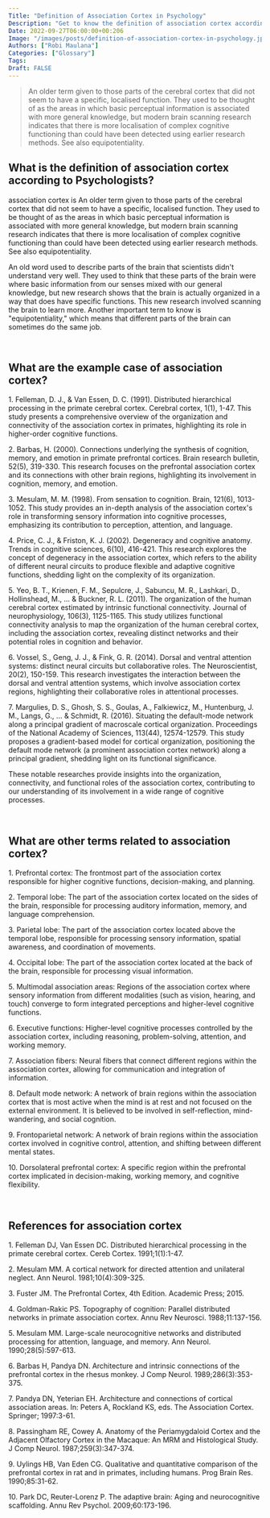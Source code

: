 ```yaml
---
Title: "Definition of Association Cortex in Psychology"
Description: "Get to know the definition of association cortex according to psychologists."
Date: 2022-09-27T06:00:00+00:206
Image: "/images/posts/definition-of-association-cortex-in-psychology.jpg"
Authors: ["Robi Maulana"]
Categories: ["Glossary"]
Tags: 
Draft: FALSE
---
```





> An older term given to those parts of the cerebral cortex that did not seem to have a specific, localised function. They used to be thought of as the areas in which basic perceptual information is associated with more general knowledge, but modern brain scanning research indicates that there is more localisation of complex cognitive functioning than could have been detected using earlier research methods. See also equipotentiality.

## What is the definition of association cortex according to Psychologists?

association cortex is An older term given to those parts of the cerebral cortex that did not seem to have a specific, localised function. They used to be thought of as the areas in which basic perceptual information is associated with more general knowledge, but modern brain scanning research indicates that there is more localisation of complex cognitive functioning than could have been detected using earlier research methods. See also equipotentiality.

An old word used to describe parts of the brain that scientists didn't understand very well. They used to think that these parts of the brain were where basic information from our senses mixed with our general knowledge, but new research shows that the brain is actually organized in a way that does have specific functions. This new research involved scanning the brain to learn more. Another important term to know is "equipotentiality," which means that different parts of the brain can sometimes do the same job.

 

## What are the example case of association cortex?

1\. Felleman, D. J., & Van Essen, D. C. (1991). Distributed hierarchical processing in the primate cerebral cortex. Cerebral cortex, 1(1), 1-47. This study presents a comprehensive overview of the organization and connectivity of the association cortex in primates, highlighting its role in higher-order cognitive functions.

2\. Barbas, H. (2000). Connections underlying the synthesis of cognition, memory, and emotion in primate prefrontal cortices. Brain research bulletin, 52(5), 319-330. This research focuses on the prefrontal association cortex and its connections with other brain regions, highlighting its involvement in cognition, memory, and emotion.

3\. Mesulam, M. M. (1998). From sensation to cognition. Brain, 121(6), 1013-1052. This study provides an in-depth analysis of the association cortex's role in transforming sensory information into cognitive processes, emphasizing its contribution to perception, attention, and language.

4\. Price, C. J., & Friston, K. J. (2002). Degeneracy and cognitive anatomy. Trends in cognitive sciences, 6(10), 416-421. This research explores the concept of degeneracy in the association cortex, which refers to the ability of different neural circuits to produce flexible and adaptive cognitive functions, shedding light on the complexity of its organization.

5\. Yeo, B. T., Krienen, F. M., Sepulcre, J., Sabuncu, M. R., Lashkari, D., Hollinshead, M., ... & Buckner, R. L. (2011). The organization of the human cerebral cortex estimated by intrinsic functional connectivity. Journal of neurophysiology, 106(3), 1125-1165. This study utilizes functional connectivity analysis to map the organization of the human cerebral cortex, including the association cortex, revealing distinct networks and their potential roles in cognition and behavior.

6\. Vossel, S., Geng, J. J., & Fink, G. R. (2014). Dorsal and ventral attention systems: distinct neural circuits but collaborative roles. The Neuroscientist, 20(2), 150-159. This research investigates the interaction between the dorsal and ventral attention systems, which involve association cortex regions, highlighting their collaborative roles in attentional processes.

7\. Margulies, D. S., Ghosh, S. S., Goulas, A., Falkiewicz, M., Huntenburg, J. M., Langs, G., ... & Schmidt, R. (2016). Situating the default-mode network along a principal gradient of macroscale cortical organization. Proceedings of the National Academy of Sciences, 113(44), 12574-12579. This study proposes a gradient-based model for cortical organization, positioning the default mode network (a prominent association cortex network) along a principal gradient, shedding light on its functional significance.

These notable researches provide insights into the organization, connectivity, and functional roles of the association cortex, contributing to our understanding of its involvement in a wide range of cognitive processes.

 

## What are other terms related to association cortex?

1\. Prefrontal cortex: The frontmost part of the association cortex responsible for higher cognitive functions, decision-making, and planning.

2\. Temporal lobe: The part of the association cortex located on the sides of the brain, responsible for processing auditory information, memory, and language comprehension.

3\. Parietal lobe: The part of the association cortex located above the temporal lobe, responsible for processing sensory information, spatial awareness, and coordination of movements.

4\. Occipital lobe: The part of the association cortex located at the back of the brain, responsible for processing visual information.

5\. Multimodal association areas: Regions of the association cortex where sensory information from different modalities (such as vision, hearing, and touch) converge to form integrated perceptions and higher-level cognitive functions.

6\. Executive functions: Higher-level cognitive processes controlled by the association cortex, including reasoning, problem-solving, attention, and working memory.

7\. Association fibers: Neural fibers that connect different regions within the association cortex, allowing for communication and integration of information.

8\. Default mode network: A network of brain regions within the association cortex that is most active when the mind is at rest and not focused on the external environment. It is believed to be involved in self-reflection, mind-wandering, and social cognition.

9\. Frontoparietal network: A network of brain regions within the association cortex involved in cognitive control, attention, and shifting between different mental states.

10\. Dorsolateral prefrontal cortex: A specific region within the prefrontal cortex implicated in decision-making, working memory, and cognitive flexibility.

 

## References for association cortex

1\. Felleman DJ, Van Essen DC. Distributed hierarchical processing in the primate cerebral cortex. Cereb Cortex. 1991;1(1):1-47.

2\. Mesulam MM. A cortical network for directed attention and unilateral neglect. Ann Neurol. 1981;10(4):309-325.

3\. Fuster JM. The Prefrontal Cortex, 4th Edition. Academic Press; 2015.

4\. Goldman-Rakic PS. Topography of cognition: Parallel distributed networks in primate association cortex. Annu Rev Neurosci. 1988;11:137-156.

5\. Mesulam MM. Large-scale neurocognitive networks and distributed processing for attention, language, and memory. Ann Neurol. 1990;28(5):597-613.

6\. Barbas H, Pandya DN. Architecture and intrinsic connections of the prefrontal cortex in the rhesus monkey. J Comp Neurol. 1989;286(3):353-375.

7\. Pandya DN, Yeterian EH. Architecture and connections of cortical association areas. In: Peters A, Rockland KS, eds. The Association Cortex. Springer; 1997:3-61.

8\. Passingham RE, Cowey A. Anatomy of the Periamygdaloid Cortex and the Adjacent Olfactory Cortex in the Macaque: An MRM and Histological Study. J Comp Neurol. 1987;259(3):347-374.

9\. Uylings HB, Van Eden CG. Qualitative and quantitative comparison of the prefrontal cortex in rat and in primates, including humans. Prog Brain Res. 1990;85:31-62.

10\. Park DC, Reuter-Lorenz P. The adaptive brain: Aging and neurocognitive scaffolding. Annu Rev Psychol. 2009;60:173-196.
